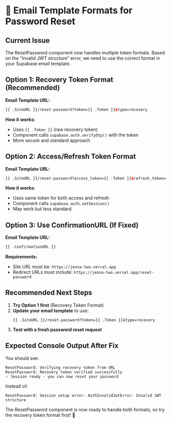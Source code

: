# 📧 Email Template Formats for Password Reset

## Current Issue
The ResetPassword component now handles multiple token formats. Based on the "Invalid JWT structure" error, we need to use the correct format in your Supabase email template.

## Option 1: Recovery Token Format (Recommended)

**Email Template URL:**
```html
{{ .SiteURL }}/reset-password?token={{ .Token }}&type=recovery
```

**How it works:**
- Uses `{{ .Token }}` (raw recovery token)
- Component calls `supabase.auth.verifyOtp()` with the token
- More secure and standard approach

## Option 2: Access/Refresh Token Format

**Email Template URL:**
```html
{{ .SiteURL }}/reset-password?access_token={{ .Token }}&refresh_token={{ .Token }}
```

**How it works:**
- Uses same token for both access and refresh
- Component calls `supabase.auth.setSession()`
- May work but less standard

## Option 3: Use ConfirmationURL (If Fixed)

**Email Template URL:**
```html
{{ .ConfirmationURL }}
```

**Requirements:**
- Site URL must be: `https://jenna-two.vercel.app`
- Redirect URLs must include: `https://jenna-two.vercel.app/reset-password`

## Recommended Next Steps

1. **Try Option 1 first** (Recovery Token Format)
2. **Update your email template** to use:
   ```
   {{ .SiteURL }}/reset-password?token={{ .Token }}&type=recovery
   ```
3. **Test with a fresh password reset request**

## Expected Console Output After Fix

You should see:
```
ResetPassword: Verifying recovery token from URL
ResetPassword: Recovery token verified successfully
✅ Session ready - you can now reset your password
```

Instead of:
```
ResetPassword: Session setup error: AuthInvalidJwtError: Invalid JWT structure
```

The ResetPassword component is now ready to handle both formats, so try the recovery token format first! 🚀 